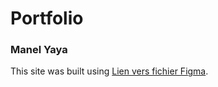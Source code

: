 # Portfolio

### Manel Yaya

This site was built using [Lien vers fichier Figma]([https://www.figma.com/design/bqDXBFwHghJ7ciY7HiecKI/Portfolio?node-id=0-1&t=FeFXmd4tyinTtMSV-1).
